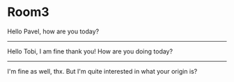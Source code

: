 # Room3

Hello Pavel, how are you today?

---

Hello Tobi, I am fine thank you! How are you doing today? 

---

I'm fine as well, thx. But I'm quite interested in what your origin is? 